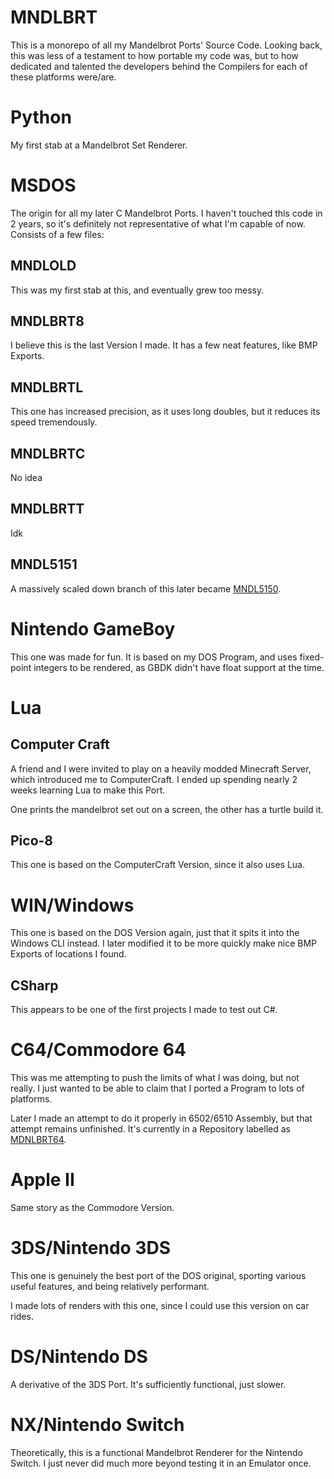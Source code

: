 # MNDLBRT
This is a monorepo of all my Mandelbrot Ports' Source Code.
Looking back, this was less of a testament to how portable my code was, but to how dedicated and talented the developers behind the Compilers for each of these platforms were/are.

# Python
My first stab at a Mandelbrot Set Renderer.

# MSDOS
The origin for all my later C Mandelbrot Ports. I haven't touched this code in 2 years, so it's definitely not representative of what I'm capable of now.
Consists of a few files:
## MNDLOLD
This was my first stab at this, and eventually grew too messy.

## MNDLBRT8
I believe this is the last Version I made. It has a few neat features, like BMP Exports.

## MNDLBRTL
This one has increased precision, as it uses long doubles, but it reduces its speed tremendously.

## MNDLBRTC
No idea

## MNDLBRTT
Idk

## MNDL5151
A massively scaled down branch of this later became [MNDL5150](https://github.com/OfficialPixelBrush/MNDL5150).

# Nintendo GameBoy
This one was made for fun. It is based on my DOS Program, and uses fixed-point integers to be rendered, as GBDK didn't have float support at the time.

# Lua
## Computer Craft
A friend and I were invited to play on a heavily modded Minecraft Server, which introduced me to ComputerCraft. I ended up spending nearly 2 weeks learning Lua to make this Port.

One prints the mandelbrot set out on a screen, the other has a turtle build it.

## Pico-8
This one is based on the ComputerCraft Version, since it also uses Lua.

# WIN/Windows
This one is based on the DOS Version again, just that it spits it into the Windows CLI instead. I later modified it to be more quickly make nice BMP Exports of locations I found.

## CSharp
This appears to be one of the first projects I made to test out C#. 

# C64/Commodore 64
This was me attempting to push the limits of what I was doing, but not really. I just wanted to be able to claim that I ported a Program to lots of platforms. 

Later I made an attempt to do it properly in 6502/6510 Assembly, but that attempt remains unfinished. It's currently in a Repository labelled as [MDNLBRT64](https://github.com/OfficialPixelBrush/MNDLBRT64).

# Apple II
Same story as the Commodore Version.

# 3DS/Nintendo 3DS
This one is genuinely the best port of the DOS original, sporting various useful features, and being relatively performant.

I made lots of renders with this one, since I could use this version on car rides.

# DS/Nintendo DS
A derivative of the 3DS Port. It's sufficiently functional, just slower.

# NX/Nintendo Switch
Theoretically, this is a functional Mandelbrot Renderer for the Nintendo Switch. I just never did much more beyond testing it in an Emulator once.